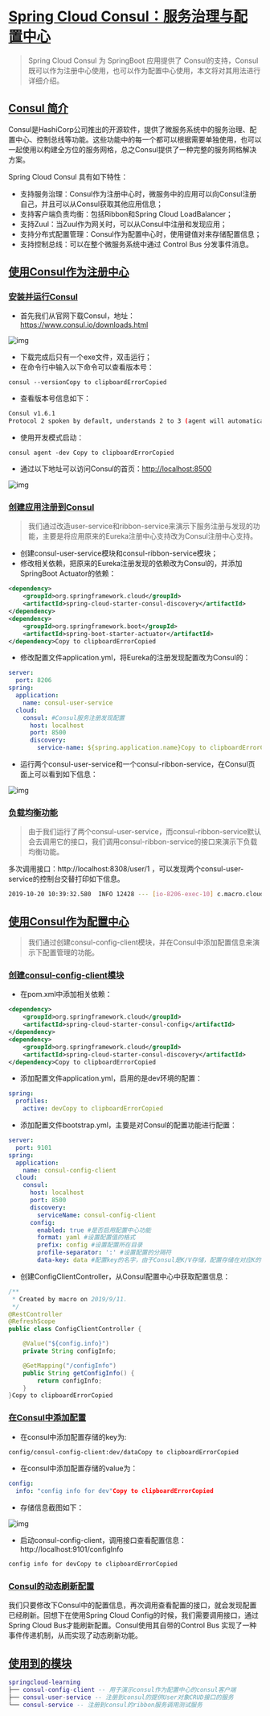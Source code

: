 # [Spring Cloud Consul：服务治理与配置中心](http://www.macrozheng.com/#/cloud/consul?id=spring-cloud-consul：服务治理与配置中心)

> Spring Cloud Consul 为 SpringBoot 应用提供了 Consul的支持，Consul既可以作为注册中心使用，也可以作为配置中心使用，本文将对其用法进行详细介绍。

## [Consul 简介](http://www.macrozheng.com/#/cloud/consul?id=consul-简介)

Consul是HashiCorp公司推出的开源软件，提供了微服务系统中的服务治理、配置中心、控制总线等功能。这些功能中的每一个都可以根据需要单独使用，也可以一起使用以构建全方位的服务网格，总之Consul提供了一种完整的服务网格解决方案。

Spring Cloud Consul 具有如下特性：

- 支持服务治理：Consul作为注册中心时，微服务中的应用可以向Consul注册自己，并且可以从Consul获取其他应用信息；
- 支持客户端负责均衡：包括Ribbon和Spring Cloud LoadBalancer；
- 支持Zuul：当Zuul作为网关时，可以从Consul中注册和发现应用；
- 支持分布式配置管理：Consul作为配置中心时，使用键值对来存储配置信息；
- 支持控制总线：可以在整个微服务系统中通过 Control Bus 分发事件消息。

## [使用Consul作为注册中心](http://www.macrozheng.com/#/cloud/consul?id=使用consul作为注册中心)

### [安装并运行Consul](http://www.macrozheng.com/#/cloud/consul?id=安装并运行consul)

- 首先我们从官网下载Consul，地址：https://www.consul.io/downloads.html

![img](http://www.macrozheng.com/images/springcloud_consul_01.png)

- 下载完成后只有一个exe文件，双击运行；
- 在命令行中输入以下命令可以查看版本号：

```shell
consul --versionCopy to clipboardErrorCopied
```

- 查看版本号信息如下：

```bash
Consul v1.6.1
Protocol 2 spoken by default, understands 2 to 3 (agent will automatically use protocol >2 when speaking to compatible agents)Copy to clipboardErrorCopied
```

- 使用开发模式启动：

```shell
consul agent -dev Copy to clipboardErrorCopied
```

- 通过以下地址可以访问Consul的首页：[http://localhost:8500](http://localhost:8500/)

![img](http://www.macrozheng.com/images/springcloud_consul_02.png)

### [创建应用注册到Consul](http://www.macrozheng.com/#/cloud/consul?id=创建应用注册到consul)

> 我们通过改造user-service和ribbon-service来演示下服务注册与发现的功能，主要是将应用原来的Eureka注册中心支持改为Consul注册中心支持。

- 创建consul-user-service模块和consul-ribbon-service模块；
- 修改相关依赖，把原来的Eureka注册发现的依赖改为Consul的，并添加SpringBoot Actuator的依赖：

```xml
<dependency>
    <groupId>org.springframework.cloud</groupId>
    <artifactId>spring-cloud-starter-consul-discovery</artifactId>
</dependency>
<dependency>
    <groupId>org.springframework.boot</groupId>
    <artifactId>spring-boot-starter-actuator</artifactId>
</dependency>Copy to clipboardErrorCopied
```

- 修改配置文件application.yml，将Eureka的注册发现配置改为Consul的：

```yaml
server:
  port: 8206
spring:
  application:
    name: consul-user-service
  cloud:
    consul: #Consul服务注册发现配置
      host: localhost
      port: 8500
      discovery:
        service-name: ${spring.application.name}Copy to clipboardErrorCopied
```

- 运行两个consul-user-service和一个consul-ribbon-service，在Consul页面上可以看到如下信息：

![img](http://www.macrozheng.com/images/springcloud_consul_03.png)

### [负载均衡功能](http://www.macrozheng.com/#/cloud/consul?id=负载均衡功能)

> 由于我们运行了两个consul-user-service，而consul-ribbon-service默认会去调用它的接口，我们调用consul-ribbon-service的接口来演示下负载均衡功能。

多次调用接口：http://localhost:8308/user/1 ，可以发现两个consul-user-service的控制台交替打印如下信息。

```bash
2019-10-20 10:39:32.580  INFO 12428 --- [io-8206-exec-10] c.macro.cloud.controller.UserController  : 根据id获取用户信息，用户名称为：macroCopy to clipboardErrorCopied
```

## [使用Consul作为配置中心](http://www.macrozheng.com/#/cloud/consul?id=使用consul作为配置中心)

> 我们通过创建consul-config-client模块，并在Consul中添加配置信息来演示下配置管理的功能。

### [创建consul-config-client模块](http://www.macrozheng.com/#/cloud/consul?id=创建consul-config-client模块)

- 在pom.xml中添加相关依赖：

```xml
<dependency>
    <groupId>org.springframework.cloud</groupId>
    <artifactId>spring-cloud-starter-consul-config</artifactId>
</dependency>
<dependency>
    <groupId>org.springframework.cloud</groupId>
    <artifactId>spring-cloud-starter-consul-discovery</artifactId>
</dependency>Copy to clipboardErrorCopied
```

- 添加配置文件application.yml，启用的是dev环境的配置：

```yaml
spring:
  profiles:
    active: devCopy to clipboardErrorCopied
```

- 添加配置文件bootstrap.yml，主要是对Consul的配置功能进行配置：

```yaml
server:
  port: 9101
spring:
  application:
    name: consul-config-client
  cloud:
    consul:
      host: localhost
      port: 8500
      discovery:
        serviceName: consul-config-client
      config:
        enabled: true #是否启用配置中心功能
        format: yaml #设置配置值的格式
        prefix: config #设置配置所在目录
        profile-separator: ':' #设置配置的分隔符
        data-key: data #配置key的名字，由于Consul是K/V存储，配置存储在对应K的V中Copy to clipboardErrorCopied
```

- 创建ConfigClientController，从Consul配置中心中获取配置信息：

```java
/**
 * Created by macro on 2019/9/11.
 */
@RestController
@RefreshScope
public class ConfigClientController {

    @Value("${config.info}")
    private String configInfo;

    @GetMapping("/configInfo")
    public String getConfigInfo() {
        return configInfo;
    }
}Copy to clipboardErrorCopied
```

### [在Consul中添加配置](http://www.macrozheng.com/#/cloud/consul?id=在consul中添加配置)

- 在consul中添加配置存储的key为:

```bash
config/consul-config-client:dev/dataCopy to clipboardErrorCopied
```

- 在consul中添加配置存储的value为：

```yaml
config:
  info: "config info for dev"Copy to clipboardErrorCopied
```

- 存储信息截图如下：

![img](http://www.macrozheng.com/images/springcloud_consul_04.png)

- 启动consul-config-client，调用接口查看配置信息：http://localhost:9101/configInfo

```bash
config info for devCopy to clipboardErrorCopied
```

### [Consul的动态刷新配置](http://www.macrozheng.com/#/cloud/consul?id=consul的动态刷新配置)

我们只要修改下Consul中的配置信息，再次调用查看配置的接口，就会发现配置已经刷新。回想下在使用Spring Cloud Config的时候，我们需要调用接口，通过Spring Cloud Bus才能刷新配置。Consul使用其自带的Control Bus 实现了一种事件传递机制，从而实现了动态刷新功能。

## [使用到的模块](http://www.macrozheng.com/#/cloud/consul?id=使用到的模块)

```lua
springcloud-learning
├── consul-config-client -- 用于演示consul作为配置中心的consul客户端
├── consul-user-service -- 注册到consul的提供User对象CRUD接口的服务
└── consul-service -- 注册到consul的ribbon服务调用测试服务
```